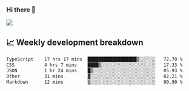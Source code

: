 ### Hi there 👋
<img align="center" src="https://github-readme-stats.vercel.app/api?username=Tumao727&show_icons=true&hide_title=true&theme=dracula" />


## 📈 Weekly development breakdown
<!--START_SECTION:waka-->

```txt
TypeScript    17 hrs 17 mins  ██████████████████▒░░░░░░   72.70 %
CSS           4 hrs 7 mins    ████▒░░░░░░░░░░░░░░░░░░░░   17.33 %
JSON          1 hr 24 mins    █▒░░░░░░░░░░░░░░░░░░░░░░░   05.93 %
Other         31 mins         ▓░░░░░░░░░░░░░░░░░░░░░░░░   02.21 %
Markdown      12 mins         ▒░░░░░░░░░░░░░░░░░░░░░░░░   00.90 %
```

<!--END_SECTION:waka-->